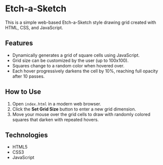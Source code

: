 # Etch-a-Sketch

This is a simple web-based Etch-a-Sketch style drawing grid created with HTML, CSS, and JavaScript.

## Features

- Dynamically generates a grid of square cells using JavaScript.
- Grid size can be customized by the user (up to 100x100).
- Squares change to a random color when hovered over.
- Each hover progressively darkens the cell by 10%, reaching full opacity after 10 passes.

## How to Use

1. Open `index.html` in a modern web browser.
2. Click the **Set Grid Size** button to enter a new grid dimension.
3. Move your mouse over the grid cells to draw with randomly colored squares that darken with repeated hovers.

## Technologies

- HTML5
- CSS3
- JavaScript
